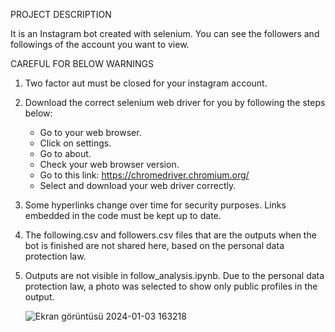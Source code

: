 PROJECT DESCRIPTION

It is an Instagram bot created with selenium. You can see the followers and followings of the account you want to view.

CAREFUL FOR BELOW WARNINGS

1) Two factor aut must be closed for your instagram account.

2) Download the correct selenium web driver for you by following the steps below:
    * Go to your web browser.
    * Click on settings.
    * Go to about.
    * Check your web browser version.
    * Go to this link: https://chromedriver.chromium.org/ 
    * Select and download your web driver correctly.
      
3) Some hyperlinks change over time for security purposes. Links embedded in the code must be kept up to date.
4) The following.csv and followers.csv files that are the outputs when the bot is finished are not shared here, based on the personal data protection law.
5) Outputs are not visible in follow_analysis.ipynb. Due to the personal data protection law, a photo was selected to show only public profiles in the output.

   
   ![Ekran görüntüsü 2024-01-03 163218](https://github.com/anilkilicweb/selenium_instagram_bot/assets/127887315/effa2e0b-e9d3-4f28-ba14-075549daacad)
